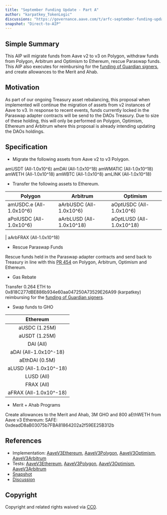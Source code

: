 ```yaml
---
title: "September Funding Update - Part A"
author: "karpatkey_TokenLogic"
discussions: "https://governance.aave.com/t/arfc-september-funding-update/19162"
snapshot: "Direct-to-AIP"
---
```


## Simple Summary

This AIP will migrate funds from Aave v2 to v3 on Polygon, withdraw funds from Polygon, Arbitrum and Optimism to Ethereum, rescue Paraswap funds. This AIP also executes for reimbursing for the [funding of Guardian signers](https://governance.aave.com/t/arfc-renewal-of-aave-guardian-2024/17523/32), and create allowances to the Merit and Ahab.

## Motivation

As part of our ongoing Treasury asset rebalancing, this proposal when implemented will continue the migration of assets from v2 instances of Aave to v3. In response to recent events, funds currently locked in the Paraswap adapter contracts will be send to the DAOs Treasury. Due to size of these holding, this will only be performed on Polygon, Optimism, Ethereum and Arbitrum where this proposal is already intending updating the DAOs holdings.

## Specification

- Migrate the following assets from Aave v2 to v3 Polygon.

amUSDT (All-1.0x10^6)
amDAI (All-1.0x10^18)
amWMATIC (All-1.0x10^18)
amWETH (All-1.0x10^18)
amWBTC (All-1.0x10^8)
amLINK (All-1.0x10^18)

- Transfer the following assets to Ethereum.

| Polygon                 | Arbitrum                 | Optimism                 |
| ----------------------- | ------------------------ | ------------------------ |
| amUSDC.e (All-1.0x10^6) | aArbUSDC (All-1.0x10^6)  | aOptUSDC (All-1.0x10^6)  |
| aPolUSDC (All-1.0x10^6) | aArbLUSD (All-1.0x10^18) | aOptLUSD (All-1.0x10^18) |

| aArbFRAX (All-1.0x10^18)

- Rescue Paraswap Funds

Rescue funds held in the Paraswap adapter contracts and send back to Treasury in line with this [PR 454](https://github.com/bgd-labs/aave-proposals-v3/pull/454) on Polygon, Arbitrum, Optimism and Ethereum.

- Gas Rebate

Transfer 0.264 ETH to 0x818C277dBE886b934e60aa047250A73529E26A99 (karpatkey) reimbursing for the [funding of Guardian signers](https://governance.aave.com/t/arfc-renewal-of-aave-guardian-2024/17523/32).

- Swap funds to GHO

|        Ethereum        |
| :--------------------: |
|     aUSDC (1.25M)      |
|     aUSDT (1.25M)      |
|       DAI (All)        |
| aDAI (All-1.0x10^-18)  |
|     aEthDAI (0.5M)     |
| aLUSD (All-1.0x10^-18) |
|       LUSD (All)       |
|       FRAX (All)       |
| aFRAX (All-1.0x10^-18) |

- Merit + Ahab Programs

Create allowances to the Merit and Ahab, 3M GHO and 800 aEthWETH from Aave v3 Ethereum:
SAFE: 0xdeadD8aB03075b7FBA81864202a2f59EE25B312b

## References

- Implementation: [AaveV3Ethereum](https://github.com/bgd-labs/aave-proposals-v3/blob/main/src/20241113_Multi_SeptemberFundingUpdatePartA/AaveV3Ethereum_SeptemberFundingUpdatePartA_20241113.sol), [AaveV3Polygon](https://github.com/bgd-labs/aave-proposals-v3/blob/main/src/20241113_Multi_SeptemberFundingUpdatePartA/AaveV3Polygon_SeptemberFundingUpdatePartA_20241113.sol), [AaveV3Optimism](https://github.com/bgd-labs/aave-proposals-v3/blob/main/src/20241113_Multi_SeptemberFundingUpdatePartA/AaveV3Optimism_SeptemberFundingUpdatePartA_20241113.sol), [AaveV3Arbitrum](https://github.com/bgd-labs/aave-proposals-v3/blob/main/src/20241113_Multi_SeptemberFundingUpdatePartA/AaveV3Arbitrum_SeptemberFundingUpdatePartA_20241113.sol)
- Tests: [AaveV3Ethereum](https://github.com/bgd-labs/aave-proposals-v3/blob/main/src/20241113_Multi_SeptemberFundingUpdatePartA/AaveV3Ethereum_SeptemberFundingUpdatePartA_20241113.t.sol), [AaveV3Polygon](https://github.com/bgd-labs/aave-proposals-v3/blob/main/src/20241113_Multi_SeptemberFundingUpdatePartA/AaveV3Polygon_SeptemberFundingUpdatePartA_20241113.t.sol), [AaveV3Optimism](https://github.com/bgd-labs/aave-proposals-v3/blob/main/src/20241113_Multi_SeptemberFundingUpdatePartA/AaveV3Optimism_SeptemberFundingUpdatePartA_20241113.t.sol), [AaveV3Arbitrum](https://github.com/bgd-labs/aave-proposals-v3/blob/main/src/20241113_Multi_SeptemberFundingUpdatePartA/AaveV3Arbitrum_SeptemberFundingUpdatePartA_20241113.t.sol)
- [Snapshot](Direct-to-AIP)
- [Discussion](https://governance.aave.com/t/arfc-september-funding-update/19162)

## Copyright

Copyright and related rights waived via [CC0](https://creativecommons.org/publicdomain/zero/1.0/).
